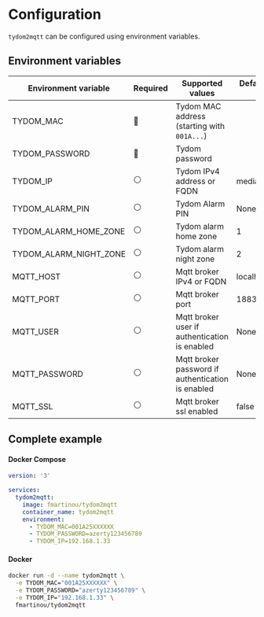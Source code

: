 # Configuration
`tydom2mqtt` can be configured using environment variables.

## Environment variables

| Environment variable   | Required       | Supported values                                  | Default value when missing |
|------------------------|----------------|---------------------------------------------------|----------------------------|
| TYDOM_MAC              | :red_circle:   | Tydom MAC address (starting with `001A...`)       |                            |
| TYDOM_PASSWORD         | :red_circle:   | Tydom password                                    |                            |
| TYDOM_IP               | :white_circle: | Tydom IPv4 address or FQDN                        | mediation.tydom.com        |
| TYDOM_ALARM_PIN        | :white_circle: | Tydom Alarm PIN                                   | None                       |
| TYDOM_ALARM_HOME_ZONE  | :white_circle: | Tydom alarm home zone                             | 1                          |
| TYDOM_ALARM_NIGHT_ZONE | :white_circle: | Tydom alarm night zone                            | 2                          |
| MQTT_HOST              | :white_circle: | Mqtt broker IPv4 or FQDN                          | localhost                  |
| MQTT_PORT              | :white_circle: | Mqtt broker port                                  | 1883                       |
| MQTT_USER              | :white_circle: | Mqtt broker user if authentication is enabled     | None                       |
| MQTT_PASSWORD          | :white_circle: | Mqtt broker password if authentication is enabled | None                       |
| MQTT_SSL               | :white_circle: | Mqtt broker ssl enabled                           | false                      |

## Complete example

<!-- tabs:start -->
#### **Docker Compose**
```yaml
version: '3'

services:
  tydom2mqtt:
    image: fmartinou/tydom2mqtt
    container_name: tydom2mqtt
    environment:
      - TYDOM_MAC=001A25XXXXXX
      - TYDOM_PASSWORD=azerty123456789
      - TYDOM_IP=192.168.1.33
```
#### **Docker**
```bash
docker run -d --name tydom2mqtt \
  -e TYDOM_MAC="001A25XXXXXX" \
  -e TYDOM_PASSWORD="azerty123456789" \
  -e TYDOM_IP="192.168.1.33" \  
  fmartinou/tydom2mqtt
```
<!-- tabs:end -->
